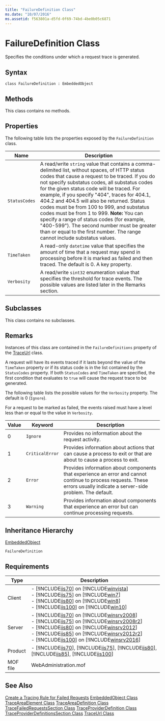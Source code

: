 ```yaml
---
title: "FailureDefinition Class"
ms.date: "10/07/2016"
ms.assetid: f563801a-d5fd-0f69-74bd-4be0b05c6871
---
```

# FailureDefinition Class
Specifies the conditions under which a request trace is generated.  
  
## Syntax  
  
```vbs  
class FailureDefinition : EmbeddedObject  
```  
  
## Methods  
 This class contains no methods.  
  
## Properties  
 The following table lists the properties exposed by the `FailureDefinition` class.  
  
|Name|Description|  
|----------|-----------------|  
|`StatusCodes`|A read/write `string` value that contains a comma-delimited list, without spaces, of HTTP status codes that cause a request to be traced. If you do not specify substatus codes, all substatus codes for the given status code will be traced. For example, if you specify "404", traces for 404.1, 404.2 and 404.5 will also be returned. Status codes must be from 100 to 999, and substatus codes must be from 1 to 999. **Note:**  You can specify a range of status codes (for example, "400-599"). The second number must be greater than or equal to the first number. The range cannot include substatus values.|  
|`TimeTaken`|A read-only `datetime` value that specifies the amount of time that a request may spend in processing before it is marked as failed and then traced. The default is 0. A key property.|  
|`Verbosity`|A read/write `sint32` enumeration value that specifies the threshold for trace events. The possible values are listed later in the Remarks section.|  
  
## Subclasses  
 This class contains no subclasses.  
  
## Remarks  
 Instances of this class are contained in the `FailureDefinitions` property of the [TraceUrl](../wmi-provider/traceurl-class.md) class.  
  
 A request will have its events traced if it lasts beyond the value of the `TimeTaken` property or if its status code is in the list contained by the `StatusCodes` property. If both `StatusCodes` and `TimeTaken` are specified, the first condition that evaluates to `true` will cause the request trace to be generated.  
  
 The following table lists the possible values for the `Verbosity` property. The default is 0 (`Ignore`).  
  
 For a request to be marked as failed, the events raised must have a level less than or equal to the value in `Verbosity`.  
  
|Value|Keyword|Description|  
|-----------|-------------|-----------------|  
|0|`Ignore`|Provides no information about the request activity.|  
|1|`CriticalError`|Provides information about actions that can cause a process to exit or that are about to cause a process to exit.|  
|2|`Error`|Provides information about components that experience an error and cannot continue to process requests. These errors usually indicate a server-side problem. The default.|  
|3|`Warning`|Provides information about components that experience an error but can continue processing requests.|  
  
## Inheritance Hierarchy  
 [EmbeddedObject](../wmi-provider/embeddedobject-class.md)  
  
 `FailureDefinition`  
  
## Requirements  
  
|Type|Description|  
|----------|-----------------|  
|Client|-   [!INCLUDE[iis70](../wmi-provider/includes/iis70-md.md)] on [!INCLUDE[winvista](../wmi-provider/includes/winvista-md.md)]<br />-   [!INCLUDE[iis75](../wmi-provider/includes/iis75-md.md)] on [!INCLUDE[win7](../wmi-provider/includes/win7-md.md)]<br />-   [!INCLUDE[iis80](../wmi-provider/includes/iis80-md.md)] on [!INCLUDE[win8](../wmi-provider/includes/win8-md.md)]<br />-   [!INCLUDE[iis100](../wmi-provider/includes/iis100-md.md)] on [!INCLUDE[win10](../wmi-provider/includes/win10-md.md)]|  
|Server|-   [!INCLUDE[iis70](../wmi-provider/includes/iis70-md.md)] on [!INCLUDE[winsrv2008](../wmi-provider/includes/winsrv2008-md.md)]<br />-   [!INCLUDE[iis75](../wmi-provider/includes/iis75-md.md)] on [!INCLUDE[winsrv2008r2](../wmi-provider/includes/winsrv2008r2-md.md)]<br />-   [!INCLUDE[iis80](../wmi-provider/includes/iis80-md.md)] on [!INCLUDE[winsrv2012](../wmi-provider/includes/winsrv2012-md.md)]<br />-   [!INCLUDE[iis85](../wmi-provider/includes/iis85-md.md)] on [!INCLUDE[winsrv2012r2](../wmi-provider/includes/winsrv2012r2-md.md)]<br />-   [!INCLUDE[iis100](../wmi-provider/includes/iis100-md.md)] on [!INCLUDE[winsrv2016](../wmi-provider/includes/winsrv2016-md.md)]|  
|Product|-   [!INCLUDE[iis70](../wmi-provider/includes/iis70-md.md)], [!INCLUDE[iis75](../wmi-provider/includes/iis75-md.md)], [!INCLUDE[iis80](../wmi-provider/includes/iis80-md.md)], [!INCLUDE[iis85](../wmi-provider/includes/iis85-md.md)], [!INCLUDE[iis100](../wmi-provider/includes/iis100-md.md)]|  
|MOF file|WebAdministration.mof|  
  
## See Also  
 [Create a Tracing Rule for Failed Requests](https://go.microsoft.com/fwlink/?LinkId=64723)
 [EmbeddedObject Class](../wmi-provider/embeddedobject-class.md)
 [TraceAreaElement Class](../wmi-provider/traceareaelement-class.md)
 [TraceAreaDefinition Class](../wmi-provider/traceareadefinition-class.md)
 [TraceFailedRequestsSection Class](../wmi-provider/tracefailedrequestssection-class.md)
 [TraceProviderDefinition Class](../wmi-provider/traceproviderdefinition-class.md)
 [TraceProviderDefinitionsSection Class](../wmi-provider/traceproviderdefinitionssection-class.md)
 [TraceUrl Class](../wmi-provider/traceurl-class.md)
